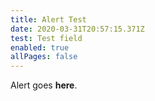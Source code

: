 ```yaml
---
title: Alert Test
date: 2020-03-31T20:57:15.371Z
test: Test field
enabled: true
allPages: false
---
```

Alert goes **here**.